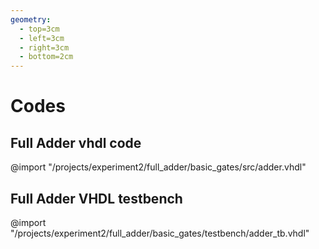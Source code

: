 ```yaml
---
geometry:
  - top=3cm
  - left=3cm
  - right=3cm
  - bottom=2cm
---
```


# Codes

## Full Adder vhdl code

@import "/projects/experiment2/full_adder/basic_gates/src/adder.vhdl"

## Full Adder VHDL testbench

@import "/projects/experiment2/full_adder/basic_gates/testbench/adder_tb.vhdl"

